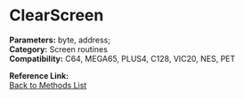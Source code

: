 # ClearScreen

**Parameters:** byte, address;  
**Category:** Screen routines  
**Compatibility:** C64, MEGA65, PLUS4, C128, VIC20, NES, PET  

**Reference Link:**  
[Back to Methods List](../../SUMMARY.md)
